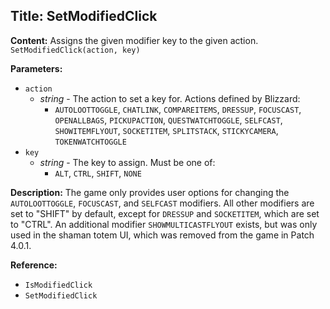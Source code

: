 ## Title: SetModifiedClick

**Content:**
Assigns the given modifier key to the given action.
`SetModifiedClick(action, key)`

**Parameters:**
- `action`
  - *string* - The action to set a key for. Actions defined by Blizzard:
    - `AUTOLOOTTOGGLE`, `CHATLINK`, `COMPAREITEMS`, `DRESSUP`, `FOCUSCAST`, `OPENALLBAGS`, `PICKUPACTION`, `QUESTWATCHTOGGLE`, `SELFCAST`, `SHOWITEMFLYOUT`, `SOCKETITEM`, `SPLITSTACK`, `STICKYCAMERA`, `TOKENWATCHTOGGLE`
- `key`
  - *string* - The key to assign. Must be one of:
    - `ALT`, `CTRL`, `SHIFT`, `NONE`

**Description:**
The game only provides user options for changing the `AUTOLOOTTOGGLE`, `FOCUSCAST`, and `SELFCAST` modifiers. All other modifiers are set to "SHIFT" by default, except for `DRESSUP` and `SOCKETITEM`, which are set to "CTRL".
An additional modifier `SHOWMULTICASTFLYOUT` exists, but was only used in the shaman totem UI, which was removed from the game in Patch 4.0.1.

**Reference:**
- `IsModifiedClick`
- `SetModifiedClick`